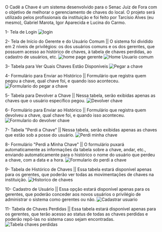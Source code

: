 O Cadê a Chave é um sistema desenvolvido para o Senac Juiz de Fora com o objetivo de melhorar o gerenciamento de chaves do local. O projeto será utilizado pelos profissionais da instituição e foi feito por Tarcísio Alves (eu mesmo), Gabriel Marota, Igor Aparecida e Lucina do Carmo.

1- Tela de Login
![login](https://github.com/user-attachments/assets/a91ee1b2-bef2-490f-b7d8-177beab69032)

2- Tela de Início do Gerente e do Usuário Comum ||
O sistema foi dividido em 2 níveis de privilégios: os dos usuários comuns e os dos gerentes, que possuem acesso ao histórico de chaves, à tabela de chaves perdidas, ao cadastro de usuários, etc.
![home page gerente](https://github.com/user-attachments/assets/47dd7be5-4c0f-482d-bb2f-ad343cd1032c)
![Home Usuario comum](https://github.com/user-attachments/assets/fcbdff28-e50d-4e60-99fc-fea47fae9d9a)

3- Tabela para Ver Quais Chaves Estão Disponíveis
![Pegar a chave](https://github.com/user-attachments/assets/90e595bc-fffa-4cbd-b565-ce3d46a88eb5)

4- Formulário para Enviar ao Histórico ||
Formulário que registra quem pegou a chave, qual chave foi, e quando isso aconteceu.
![Formulario do pegar a chave](https://github.com/user-attachments/assets/931cef76-27b0-4fee-a0f3-f82563ba2f09)

5- Tabela para Devolver a Chave ||
Nessa tabela, serão exibidas apenas as chaves que o usuário específico pegou.
![Devolver chave](https://github.com/user-attachments/assets/47993829-81b4-4087-aa3e-3691af3f694a)

6- Formulário para Enviar ao Histórico ||
Formulário que registra quem devolveu a chave, qual chave foi, e quando isso aconteceu. 
![Formulario do devolver chave](https://github.com/user-attachments/assets/0fcbbeef-9317-4b72-8196-cf789a5ddf7b)

7- Tabela "Perdi a Chave" ||
Nessa tabela, serão exibidas apenas as chaves que estão sob a posse do usuário.
![Perdi minha chave](https://github.com/user-attachments/assets/7d5eb31d-1255-4728-baa1-ab8cc1589d13)

8- Formulário "Perdi a Minha Chave" ||
O formulário puxará automaticamente as informações da tabela sobre a chave, andar, etc., enviando automaticamente para o histórico o nome do usuário que perdeu a chave, com a data e a hora.
![Formulario do perdi a chave](https://github.com/user-attachments/assets/e951d489-b67b-49bc-95a8-a059362d71d2)

9- Tabela de Histórico de Chaves ||
Essa tabela estará disponível apenas para os gerentes, que poderão ver todas as movimentações de chaves na instituição.
![Historico de chaves](https://github.com/user-attachments/assets/0f8a8c65-ceae-4007-8838-27e4c375895e)

10- Cadastro de Usuário ||
Essa opção estará disponível apenas para os gerentes, que poderão conceder aos novos usuários o privilégio de administrar o sistema como gerentes ou não.
![Cadastrar usuario](https://github.com/user-attachments/assets/bb970cf6-2f84-47f6-ae13-aba519db8cfc)

11- Tabela de Chaves Perdidas ||
Essa tabela estará disponível apenas para os gerentes, que terão acesso ao status de todas as chaves perdidas e poderão repô-las no sistema caso sejam encontradas.
![Tabela chaves perdidas](https://github.com/user-attachments/assets/43e13d69-47e1-4137-be3e-496feec2107f)

